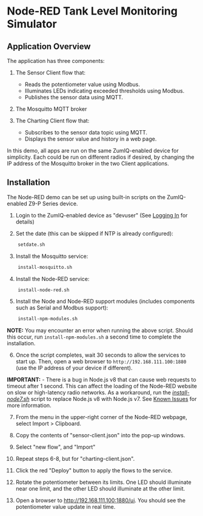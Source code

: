 # Node-RED Tank Level Monitoring Simulator

## Application Overview

The application has three components:

1. The Sensor Client flow that:
    - Reads the potentiometer value using Modbus.
    - Illuminates LEDs indicating exceeded thresholds using Modbus.
    - Publishes the sensor data using MQTT.

2. The Mosquitto MQTT broker

3. The Charting Client flow that:
    - Subscribes to the sensor data topic using MQTT.
    - Displays the sensor value and history in a web page.

In this demo, all apps are run on the same ZumIQ-enabled device for simplicity. Each could be run on different radios if desired, by changing the IP address of the Mosquitto broker in the two Client applications.

## Installation

The Node-RED demo can be set up using built-in scripts on the ZumIQ-enabled Z9-P Series device.

1. Login to the ZumIQ-enabled device as "devuser" (See [Logging In](https://github.com/FreeWaveTechnologies/ZumIQ/wiki/Logging-In) for details)

2. Set the date (this can be skipped if NTP is already configured):
```bash
    setdate.sh
```
3. Install the Mosquitto service:
```bash
    install-mosquitto.sh
```
4. Install the Node-RED service:
```bash
    install-node-red.sh
```
5. Install the Node and Node-RED support modules (includes components such as Serial and Modbus support):
```bash
    install-npm-modules.sh
```

**NOTE:** You may encounter an error when running the above script. Should this occur, run `install-npm-modules.sh` a second time to complete the installation.

6. Once the script completes, wait 30 seconds to allow the services to start up. Then, open a web browser to `http://192.168.111.100:1880` (use the IP address of your device if different).

**IMPORTANT:** - There is a bug in Node.js v8 that can cause web requests to timeout after 1 second. This can affect the loading of the Node-RED website on slow or high-latency radio networks. As a workaround, run the [*install-node7.sh*](../../../troubleshooting/install-node7.sh) script to replace Node.js v8 with Node.js v7. See [Known Issues](https://github.com/FreeWaveTechnologies/ZumIQ/wiki/Known-Issues) for more information.

7. From the menu in the upper-right corner of the Node-RED webpage, select Import > Clipboard.

8. Copy the contents of "sensor-client.json" into the pop-up windows.

9. Select "new flow", and "Import"

10. Repeat steps 6-8, but for "charting-client.json".

11. Click the red "Deploy" button to apply the flows to the service.

12. Rotate the potentiometer between its limits. One LED should illuminate near one limit, and the other LED should illuminate at the other limit.

13. Open a browser to http://192.168.111.100:1880/ui. You should see the potentiometer value update in real time.






    
